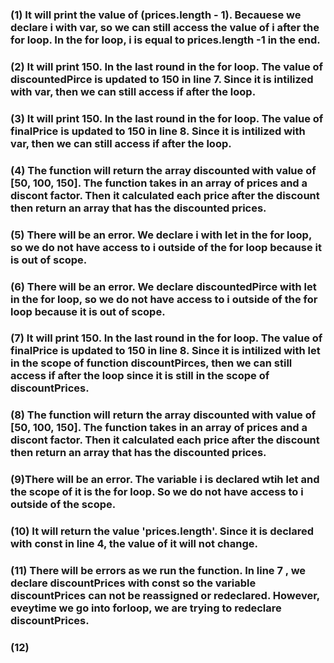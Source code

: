 ### (1) It will print the value of (prices.length - 1). Becauese we declare i with var, so we can still access the value of i after the for loop. In the for loop, i is equal to prices.length -1  in the end.

### (2) It will print 150. In the last round in the for loop. The value of discountedPirce is updated to 150 in line 7. Since it is intilized with var, then we can still access if after the loop.

### (3) It will print 150. In the last round in the for loop. The value of finalPrice is updated to 150 in line 8. Since it is intilized with var, then we can still access if after the loop.

### (4) The function will return the array discounted with value of [50, 100, 150]. The function takes in an array of prices and a discont factor. Then it calculated each price after the discount then return an array that has the discounted prices.

### (5) There will be an error. We declare i with let in the for loop, so we do not have access to i outside of the for loop because it is out of scope.

### (6) There will be an error. We declare discountedPirce with let in the for loop, so we do not have access to i outside of the for loop because it is out of scope. 

### (7) It will print 150. In the last round in the for loop. The value of finalPrice is updated to 150 in line 8. Since it is intilized with let in the scope of function discountPirces, then we can still access if after the loop since it is still in the scope of discountPrices.

### (8) The function will return the array discounted with value of [50, 100, 150]. The function takes in an array of prices and a discont factor. Then it calculated each price after the discount then return an array that has the discounted prices.


### (9)There will be an error. The variable i is declared wtih let and the scope of it is the for loop. So we do not have access to i outside of the scope.

### (10) It will return the value 'prices.length'. Since it is declared with const in line 4, the value of it will not change.

### (11) There will be errors as we run the function. In line 7 , we declare discountPrices with const so the variable discountPrices can not be reassigned or redeclared. However, eveytime we go into forloop, we are trying to redeclare discountPrices.

### (12)